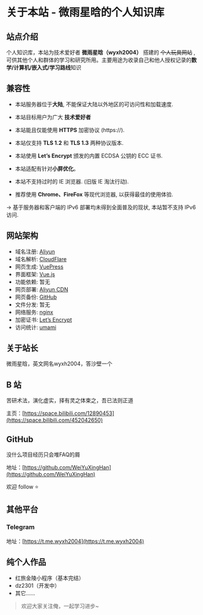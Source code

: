 # 关于本站 - 微雨星晗的个人知识库

## 站点介绍

个人知识库，本站为技术爱好者 **微雨星晗（wyxh2004）** 搭建的 ~~个人玩具网站~~ , 可供其他个人和群体的学习和研究所用。主要用途为收录自己和他人授权记录的**数学/计算机/嵌入式/学习路线**知识
## 兼容性

- 本站服务器位于**大陆**, 不能保证大陆以外地区的可访问性和加载速度.

- 本站目标用户为广大 **技术爱好者**

- 本站能且仅能使用 **HTTPS** 加密协议 (https://).

- 本站仅支持 **TLS 1.2** 和 **TLS 1.3** 两种协议版本.

- 本站使用 **Let’s Encrypt** 颁发的内置 ECDSA 公钥的 ECC 证书.

- 本站适配有针对**小屏优化**。

- 本站不支持过时的 IE 浏览器. (旧版 IE 淘汰行动).

- 推荐使用 **Chrome、FireFox** 等现代浏览器, 以获得最佳的使用体验.


-> 基于服务器和客户端的 IPv6 部署均未得到全面普及的现状, 本站暂不支持 IPv6 访问.

## 网站架构
- 域名注册: [Aliyun](https://www.aliyun.com/)
- 域名解析: [CloudFlare](https://www.cloudflare.com/)
- 网页生成: [VuePress](https://vuepress.vuejs.org/)
- 界面框架: [Vue.js](https://vuejs.org/)
- 功能依赖: 暂无
- 网页部署: [Aliyun CDN](https://www.aliyun.com/)
- 网页备份: [GitHub](https://github.com/)
- 文件分发: 暂无
- 网络服务: [nginx](https://nginx.org/)
- 加密证书: [Let’s Encrypt](https://letsencrypt.org/)
- 访问统计: [umami](https://umami.is/)

## 关于站长

微雨星晗，英文网名wyxh2004，答沙壁一个

## B 站

苦研术法，演化虚实，择有灵之体束之，吾已法则正道

主页：[https://space.bilibili.com/12890453](https://space.bilibili.com/452042650)


## GitHub

没什么项目经历只会堆FAQ的屑

地址：[https://github.com/WeiYuXingHan](https://github.com/WeiYuXingHan) 


欢迎 follow ⭐️



## 其他平台

### Telegram 

地址：[https://t.me.wyxh2004](https://t.me.wyxh2004) 


## 纯个人作品

- 红旅金陵小程序（基本完结）
- dz2301（开发中）
- 其它......

> 欢迎大家关注俺，一起学习进步~
